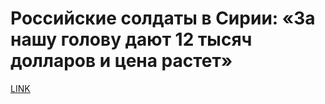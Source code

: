 # Российские солдаты в Сирии: «За нашу голову дают 12 тысяч долларов и цена растет»



[LINK](https://varlamov.ru/1488983.html)